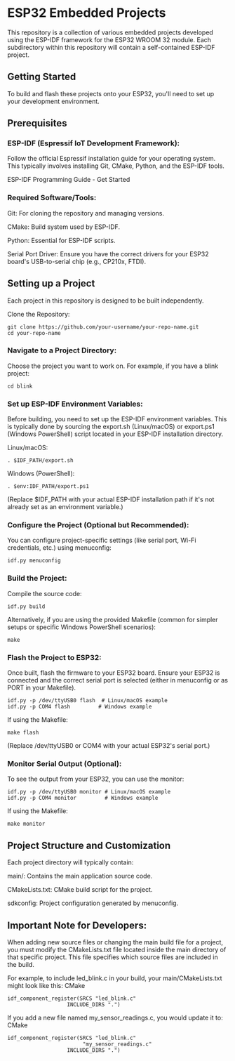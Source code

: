 # ESP32 Embedded Projects

This repository is a collection of various embedded projects developed using the ESP-IDF framework for the ESP32 WROOM 32 module. Each subdirectory within this repository will contain a self-contained ESP-IDF project.

## Getting Started

To build and flash these projects onto your ESP32, you'll need to set up your development environment.

## Prerequisites

###    ESP-IDF (Espressif IoT Development Framework):

Follow the official Espressif installation guide for your operating system. This typically involves installing Git, CMake, Python, and the ESP-IDF tools.

ESP-IDF Programming Guide - Get Started

###    Required Software/Tools:

Git: For cloning the repository and managing versions.

CMake: Build system used by ESP-IDF.

Python: Essential for ESP-IDF scripts.

Serial Port Driver: Ensure you have the correct drivers for your ESP32 board's USB-to-serial chip (e.g., CP210x, FTDI).

## Setting up a Project

Each project in this repository is designed to be built independently.

Clone the Repository:
    

    git clone https://github.com/your-username/your-repo-name.git
    cd your-repo-name

### Navigate to a Project Directory:
Choose the project you want to work on. For example, if you have a blink project:


    cd blink

### Set up ESP-IDF Environment Variables:
Before building, you need to set up the ESP-IDF environment variables. This is typically done by sourcing the export.sh (Linux/macOS) or export.ps1 (Windows PowerShell) script located in your ESP-IDF installation directory.

Linux/macOS:
    
    . $IDF_PATH/export.sh

Windows (PowerShell):

    . $env:IDF_PATH/export.ps1

(Replace $IDF_PATH with your actual ESP-IDF installation path if it's not already set as an environment variable.)

### Configure the Project (Optional but Recommended):
You can configure project-specific settings (like serial port, Wi-Fi credentials, etc.) using menuconfig:

    idf.py menuconfig

### Build the Project:
Compile the source code:


    idf.py build

Alternatively, if you are using the provided Makefile (common for simpler setups or specific Windows PowerShell scenarios):

    make

### Flash the Project to ESP32:
Once built, flash the firmware to your ESP32 board. Ensure your ESP32 is connected and the correct serial port is selected (either in menuconfig or as PORT in your Makefile).

    idf.py -p /dev/ttyUSB0 flash  # Linux/macOS example
    idf.py -p COM4 flash         # Windows example

If using the Makefile:

    make flash

(Replace /dev/ttyUSB0 or COM4 with your actual ESP32's serial port.)

### Monitor Serial Output (Optional):
To see the output from your ESP32, you can use the monitor:

    idf.py -p /dev/ttyUSB0 monitor # Linux/macOS example
    idf.py -p COM4 monitor         # Windows example

If using the Makefile:

    make monitor

## Project Structure and Customization

Each project directory will typically contain:

main/: Contains the main application source code.

CMakeLists.txt: CMake build script for the project.

sdkconfig: Project configuration generated by menuconfig.

## Important Note for Developers:

When adding new source files or changing the main build file for a project, you must modify the CMakeLists.txt file located inside the main directory of that specific project. This file specifies which source files are included in the build.

For example, to include led_blink.c in your build, your main/CMakeLists.txt might look like this:
CMake

    idf_component_register(SRCS "led_blink.c"
                       INCLUDE_DIRS ".")

If you add a new file named my_sensor_readings.c, you would update it to:
CMake

    idf_component_register(SRCS "led_blink.c"
                            "my_sensor_readings.c"
                       INCLUDE_DIRS ".")